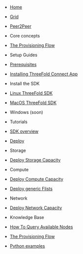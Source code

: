 * [Home](/)
* [Grid](/grid/README.md)
* [Peer2Peer](/grid/peer2peer_storage_compute/README.md)


* Core concepts
 * [The Provisioning Flow](/grid/peer2peer_storage_compute/general/provisioningflow.md)
* Setup Guides
 * [Prerequisites](/grid/peer2peer_storage_compute/prerequisites/prerequisites.md)
  * [Installing ThreeFold Connect App](/grid/peer2peer_storage_compute/prerequisites/3bot-connect-app.md)
  * Install the SDK
   * [Linux ThreeFold SDK](/grid/peer2peer_storage_compute/prerequisites/Threefold-sdk-linux.md)
   * [MacOS ThreeFold SDK](/grid/peer2peer_storage_compute/prerequisites/Threefold-sdk-macos.md)
   * Windows (soon) 
* Tutorials   
 * [SDK overview](/grid/peer2peer_storage_compute/general/jumpscale_sdk/README.md)
 * [Deploy]()
  *  Storage
   * [Deploy Storage Capacity](/grid/peer2peer_storage_compute/use_cases/storage.md)

  * Compute
   * [Deploy Compute Capacity](/grid/peer2peer_storage_compute/use_cases/compute.md)
   * [Deploy generic Flists](/grid/peer2peer_storage_compute/use_cases/generic-Flist.md)

  * Network
   * [Deploy Network Capacity](/grid/peer2peer_storage_compute/use_cases/compute.md)

 * Knowledge Base
  * [How To Query Available Nodes](/grid/peer2peer_storage_compute/general/query-nodes.md)
 * [The Provisioning Flow](/grid/peer2peer_storage_compute/general/provisioningflow.md)


* [Python examples](/grid/peer2peer_storage_compute/use_cases/examples/README.md)

